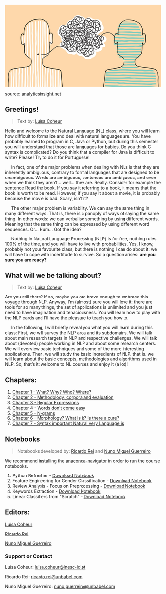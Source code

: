 <p align="center">
<img align="center" src="images/NLP13-1024x536.jpg" width="600">
<figcaption> source: <a href="https://www.analyticsinsight.net/why-the-future-is-bright-for-natural-language-processing/">analyticsinsight.net</a> </figcaption>
</p>

## Greetings!

> Text by: [Luísa Coheur](authors.md)

Hello and welcome to the Natural Language (NL) class, where you will learn how difficult to formalize and deal with natural languages are. You have probably learned to program in C, Java or Python, but during this semester you will understand that those are languages for babies. Do you think C syntax is complicated? Do you think that a compiler for Java is difficult to write? Please! Try to do it for Portuguese! 

&nbsp;&nbsp;&nbsp;&nbsp;&nbsp;In fact, one of the major problems when dealing with NLs is that they are inherently ambiguous, contrary to formal languages that are designed to be unambiguous. Words are ambiguous, sentences are ambiguous, and even when we think they aren’t... well... they are. Really. Consider for example the sentence Read the book. If you say it referring to a book, it means that the book is worth to be read. However, if you say it about a movie, it is probably because the movie is bad. Scary, isn’t it? 

&nbsp;&nbsp;&nbsp;&nbsp;&nbsp;The other major problem is variability. We can say the same thing in many different ways. That is, there is a panoply of ways of saying the same thing. In other words: we can verbalise something by using different words. Meaning that the same thing can be expressed by using different word sequences. Or... Hum... Got the idea?

&nbsp;&nbsp;&nbsp;&nbsp;&nbsp;Nothing in Natural Language Processing (NLP) is for free, nothing rules 100% of the time, and you will have to live with probabilities. Yes, I know, probably not your favourite class, but there is nothing I can do about it: we will have to cope with incertitude to survive. So a question arises: **are you sure you are ready?**

## What will we be talking about?

> Text by: [Luísa Coheur](authors.md)

Are you still there? If so, maybe you are brave enough to embrace this voyage through NLP. Anyway, I’m (almost) sure you will love it: there are tools for so many things, the set of applications is unlimited and you just need to have imagination and tenaciousness. You will learn how to play with the NLP cards and I’ll have the pleasure to teach you how to.

&nbsp;&nbsp;&nbsp;&nbsp;&nbsp;In the following, I will briefly reveal you what you will learn during this class: First, we will survey the NLP area and its subdomains. We will talk about main research targets in NLP and respective challenges. We will talk about (devoted) people working in NLP and about some research centers. We will overview basic techniques and some of the more interesting applications. Then, we will study the basic ingredients of NLP, that is, we will learn about the basic concepts, methodologies and algorithms used in NLP. So, that’s it: welcome to NL courses and enjoy it (a lot)!


## Chapters:
1. [Chapter 1 - What? Why? Who? Where?](chapters/chap_1.md)
2. [Chapter 2 - Methodology, corpora and evaluation](chapters/chap_2.md)
3. [Chapter 3 - Regular Expressions](chapters/chap_3.md)
4. [Chapter 4 - Words don’t come easy](chapters/chap_4.md)
5. [Chapter 5 - N-grams](chapters/chap_5.md)
6. [Chapter 6 - Morphology? What is it? Is there a cure?](chapters/chap_6.md)
7. [Chapter 7 - Syntax important Natural very Language is](chapters/chap_7.md)

## Notebooks
> Notebooks developed by: <a href="./authors.html#ricardo">Ricardo Rei</a> and <a href="./authors.html#nuno">Nuno Miguel Guerreiro</a>

We recommend installing the [anaconda-navigator](https://docs.anaconda.com/anaconda/navigator/) in order to run the course notebooks.
1. Python Refresher - <a href="notebooks/Python-Refresher.ipynb.zip">Download Notebook</a>
2. Feature Engineering for Gender Classification - <a href="notebooks/Gender-Classification.zip">Download Notebook</a>
3. Review Analysis - Focus on Preprocessing - <a href="notebooks/Review-Analysis.zip">Download Notebook</a>
4. Keywords Extraction - <a href="notebooks/Keywords-Extraction.zip">Download Notebook</a>
5. Linear Classifiers from "Scratch" - <a href="notebooks/Linear-Classifiers.zip">Download Notebook</a>

## Editors:

<a href="./authors.html#Luisa">Luísa Coheur</a>

<a href="./authors.html#ricardo">Ricardo Rei</a>

<a href="./authors.html#nuno">Nuno Miguel Guerreiro</a>

### Support or Contact

Luísa Coheur: <a href = "mailto: luisa.coheur@inesc-id.pt">luisa.coheur@inesc-id.pt</a> 

Ricardo Rei: <a href = "mailto: ricardo.rei@unbabel.com">ricardo.rei@unbabel.com</a>

Nuno Miguel Guerreiro: <a href = "mailto: nuno.guerreiro@unbabel.com">nuno.guerreiro@unbabel.com</a>
